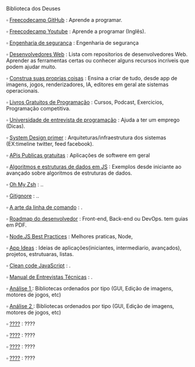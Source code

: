 
Biblioteca dos Deuses

▫ <a href="https://github.com/freeCodeCamp/freeCodeCamp" target="_blank">Freecodecamp GitHub</a> : Aprende a programar.

▫ <a href="https://www.youtube.com/c/Freecodecamp/videos" target="_blank">Freecodecamp Youtube</a> : Aprende a programar (Inglês).

▫ <a href="https://github.com/veeral-patel/how-to-secure-anything#what-is-security-engineering-" target="_blank">Engenharia de segurança</a> : Engenharia de segurança

▫ <a href="https://dev.to/sayanide/best-github-repos-for-web-developers-9id" target="_blank">Desenvolvedores Web</a> : Lista com repositorios de desenvolvedores Web. Aprender as ferramentas certas ou conhecer alguns recursos incríveis que podem ajudar muito.

▫ <a href="https://github.com/danistefanovic/build-your-own-x" target="_blank">Construa suas proprias coisas</a> : Ensina a criar de tudo, desde app de imagens, jogos, renderizadores, IA, editores em geral ate sistemas operacionais.

▫ <a href="https://github.com/EbookFoundation " target="_blank">Livros Gratuitos de Programação</a> : Cursos, Podcast, Exercicios, Programação competitiva.

▫ <a href="https://github.com/mahziarsh/jwasham" target="_blank">Universidade de entrevista de programação</a> : Ajuda a ter um emprego (Dicas).

▫ <a href="https://github.com/kevingo/system-design-primer-zh-tw" target="_blank">System Design primer</a> : Arquiteturas/infraestrutura dos sistemas (EX:timeline twitter, feed facebook).

▫ <a href="https://github.com/public-apis/public-apis" target="_blank">APis Publicas gratuitas</a> : Aplicações de softwere em geral

▫ <a href="https://github.com/trekhleb/javascript-algorithms" target="_blank">Algoritmos e estruturas de dados em JS</a> : Exemplos desde iniciante ao avançado sobre algoritmos de estruturas de dados.

▫ <a href="https://github.com/ohmyzsh/ohmyzsh" target="_blank">Oh My Zsh</a> : ..

▫ <a href="https://github.com/github/gitignore" target="_blank">Gitignore</a> : ..

▫ <a href="https://github.com/jiajunhua/jlevy-the-art-of-command-line" target="_blank">A arte da linha de comando</a> : .

▫ <a href="https://github.com/kamranahmedse/developer-roadmap" target="_blank">Roadmap do desenvolvedor</a> : Front-end, Back-end ou DevOps. tem guias em PDF.

▫ <a href="https://github.com/goldbergyoni/nodebestpractices" target="_blank">Node.JS Best Practices</a> : Melhores praticas,  Node, 

▫ <a href="https://github.com/florinpop17/app-ideas" target="_blank">App Ideas</a> : Ideias de aplicações(iniciantes, intermediario, avançados), projetos, estrutuaras, listas.

▫ <a href="https://github.com/ryanmcdermott/clean-code-javascript" target="_blank">Clean code JavaScript</a> : .

▫ <a href="https://github.com/yangshun/tech-interview-handbook" target="_blank">Manual de Entrevistas Técnicas</a> : .

▫ <a href="https://github.com/sindresorhus/awesome" target="_blank">Análise 1 </a> : Bibliotecas ordenados por tipo (GUI, Edição de imagens, motores de jogos, etc)

▫ <a href="https://github.com/fffaraz/awesome-cpp" target="_blank">Análise 2 </a> : Bibliotecas ordenados por tipo (GUI, Edição de imagens, motores de jogos, etc)

▫ <a href="????" target="_blank">????</a> : ????

▫ <a href="????" target="_blank">????</a> : ????

▫ <a href="????" target="_blank">????</a> : ????

▫ <a href="????" target="_blank">????</a> : ????
